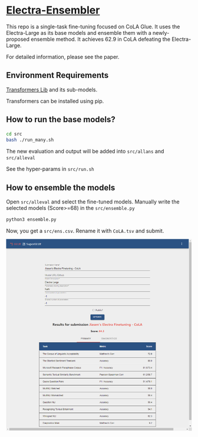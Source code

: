 # [Electra-Ensembler](https://github.com/517030910405/Electra-Ensembler)

This repo is a single-task fine-tuning focused on CoLA Glue. It uses the Electra-Large as its base models and ensemble them with a newly-proposed ensemble method. It achieves 62.9 in CoLA defeating the Electra-Large. 

For detailed information, please see the paper. 

## Environment Requirements

[Transformers Lib](https://github.com/huggingface/transformers) and its sub-models. 

Transformers can be installed using pip. 

## How to run the base models? 

```bash
cd src
bash ./run_many.sh
```

The new evaluation and output will be added into `src/allans` and `src/alleval`

See the hyper-params in `src/run.sh` 

## How to ensemble the models

Open `src/alleval` and select the fine-tuned models. Manually write the selected models (Score>=68) in the `src/ensemble.py`

```bash
python3 ensemble.py
```

Now, you get a `src/ens.csv`. Rename it with `CoLA.tsv` and submit. 

[<img src = "https://github.com/517030910405/Electra-Ensembler/raw/master/test_result/gluebenchmark_submission.png">](https://github.com/517030910405/Electra-Ensembler/tree/master/test_result)
